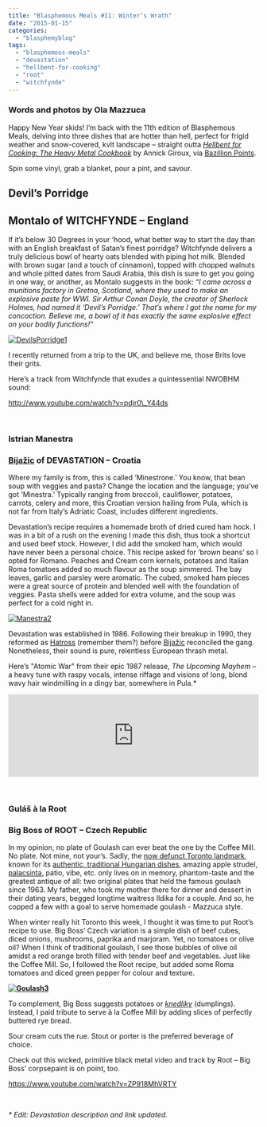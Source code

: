 ```yaml
---
title: "Blasphemous Meals #11: Winter’s Wrath"
date: "2015-01-15"
categories: 
  - "blasphemyblog"
tags: 
  - "blasphemous-meals"
  - "devastation"
  - "hellbent-for-cooking"
  - "root"
  - "witchfynde"
---
```


### Words and photos by Ola Mazzuca

Happy New Year skids! I’m back with the 11th edition of Blasphemous Meals, delving into three dishes that are hotter than hell, perfect for frigid weather and snow-covered, kvlt landscape – straight outta [_Hellbent for Cooking: The Heavy Metal Cookbook_](http://www.bazillionpoints.com/shop/hell-bent-for-cooking-the-headbangers-kitchen-by-annick-giroux-the-morbid-chef/) by Annick Giroux, via [Bazillion Points](http://www.bazillionpoints.com/).

Spin some vinyl, grab a blanket, pour a pint, and savour.

## Devil’s Porridge

## Montalo of WITCHFYNDE – England

If it’s below 30 Degrees in your ‘hood, what better way to start the day than with an English breakfast of Satan’s finest porridge? Witchfynde delivers a truly delicious bowl of hearty oats blended with piping hot milk. Blended with brown sugar (and a touch of cinnamon), topped with chopped walnuts and whole pitted dates from Saudi Arabia, this dish is sure to get you going in one way, or another, as Montalo suggests in the book: _“I came across a munitions factory in Gretna, Scotland, where they used to make an explosive paste for WWI. Sir Arthur Conan Doyle, the creator of Sherlock Holmes, had named it ‘Devil’s Porridge.’ That’s where I got the name for my concoction. Believe me, a bowl of it has exactly the same explosive effect on your bodily functions!”_

[![DevilsPorridge1](https://hellbound.ca/wp-content/uploads/2015/01/DevilsPorridge1.jpeg)](https://hellbound.ca/wp-content/uploads/2015/01/DevilsPorridge1.jpeg)

I recently returned from a trip to the UK, and believe me, those Brits love their grits.

Here’s a track from Witchfynde that exudes a quintessential NWOBHM sound:

http://www.youtube.com/watch?v=pdjr0\_Y44ds

 

### Istrian Manestra

### [Bijažic](http://www.metal-archives.com/artists/Alex_Bija%C5%BEi%C4%87/55198) of DEVASTATION – Croatia

Where my family is from, this is called ‘Minestrone.’ You know, that bean soup with veggies and pasta? Change the location and the language; you’ve got ‘Minestra.’ Typically ranging from broccoli, cauliflower, potatoes, carrots, celery and more, this Croatian version hailing from Pula, which is not far from Italy’s Adriatic Coast, includes different ingredients.

Devastation’s recipe requires a homemade broth of dried cured ham hock. I was in a bit of a rush on the evening I made this dish, thus took a shortcut and used beef stock. However, I did add the smoked ham, which would have never been a personal choice. This recipe asked for ‘brown beans’ so I opted for Romano. Peaches and Cream corn kernels, potatoes and Italian Roma tomatoes added so much flavour as the soup simmered. The bay leaves, garlic and parsley were aromatic. The cubed, smoked ham pieces were a great source of protein and blended well with the foundation of veggies. Pasta shells were added for extra volume, and the soup was perfect for a cold night in.

[![Manestra2](https://hellbound.ca/wp-content/uploads/2015/01/Manestra2.jpeg)](https://hellbound.ca/wp-content/uploads/2015/01/Manestra2.jpeg)

Devastation was established in 1986. Following their breakup in 1990, they reformed as [Hatross](http://www.metal-archives.com/bands/Hatross/63323) (remember them?) before [Bijažic](http://www.metal-archives.com/artists/Alex_Bija%C5%BEi%C4%87/55198) reconciled the gang. Nonetheless, their sound is pure, relentless European thrash metal.

Here’s "Atomic War" from their epic 1987 release, _The Upcoming Mayhem_ – a heavy tune with raspy vocals, intense riffage and visions of long, blond wavy hair windmilling in a dingy bar, somewhere in Pula.\*

<iframe src="https://w.soundcloud.com/player/?url=https%3A//api.soundcloud.com/tracks/128054918&amp;color=ff5500&amp;auto_play=false&amp;hide_related=false&amp;show_comments=true&amp;show_user=true&amp;show_reposts=false" width="100%" height="166" frameborder="no" scrolling="no"></iframe>

 

### Guláš à la Root

### Big Boss of ROOT – Czech Republic

In my opinion, no plate of Goulash can ever beat the one by the Coffee Mill. No plate. Not mine, not your’s. Sadly, the [now defunct Toronto landmark](http://www.thestar.com/life/food_wine/2014/08/26/the_coffee_mill_a_yorkville_institution_set_to_close.html), known for its [authentic, traditional Hungarian dishes](http://www.theglobeandmail.com/news/toronto/the-coffee-mill-szia-and-thanks-for-the-palacsinta/article20370094/), amazing apple strudel, [palacsinta](http://en.wikipedia.org/wiki/Palatschinke), patio, vibe, etc. only lives on in memory, phantom-taste and the greatest antique of all: two original plates that held the famous goulash since 1963. My father, who took my mother there for dinner and dessert in their dating years, begged longtime waitress Ildika for a couple. And so, he copped a few with a goal to serve homemade goulash - Mazzuca style.

When winter really hit Toronto this week, I thought it was time to put Root’s recipe to use. Big Boss’ Czech variation is a simple dish of beef cubes, diced onions, mushrooms, paprika and marjoram. Yet, no tomatoes or olive oil? When I think of traditional goulash, I see those bubbles of olive oil amidst a red orange broth filled with tender beef and vegetables. Just like the Coffee Mill. So, I followed the Root recipe, but added some Roma tomatoes and diced green pepper for colour and texture.

**[![Goulash3](https://hellbound.ca/wp-content/uploads/2015/01/Goulash3.jpeg)](https://hellbound.ca/wp-content/uploads/2015/01/Goulash3.jpeg)**

To complement, Big Boss suggests potatoes or [_knedliky_](http://allrecipes.com/recipe/knedliky---czech-dumpling-with-sauerkraut-zeli/) (dumplings). Instead, I paid tribute to serve à la Coffee Mill by adding slices of perfectly buttered rye bread.

Sour cream cuts the rue. Stout or porter is the preferred beverage of choice. 

Check out this wicked, primitive black metal video and track by Root – Big Boss’ corpsepaint is on point, too.

https://www.youtube.com/watch?v=ZP918MhVRTY

 

_\* Edit: Devastation description and link updated._
